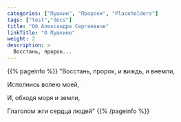 ```yaml
---
categories: ["Пушкин", "Пророки", "Placeholders"]
tags: ["test","docs"]
title: "Об Александре Сергеевиче"
linkTitle: "О Пушкине"
weight: 2
description: >
  Восстань, пророк...
---
```


{{% pageinfo %}}
"Восстань, пророк, и виждь, и внемли,

Исполнись волею моей,

И, обходя моря и земли,

Глаголом жги сердца людей"
{{% /pageinfo %}}
